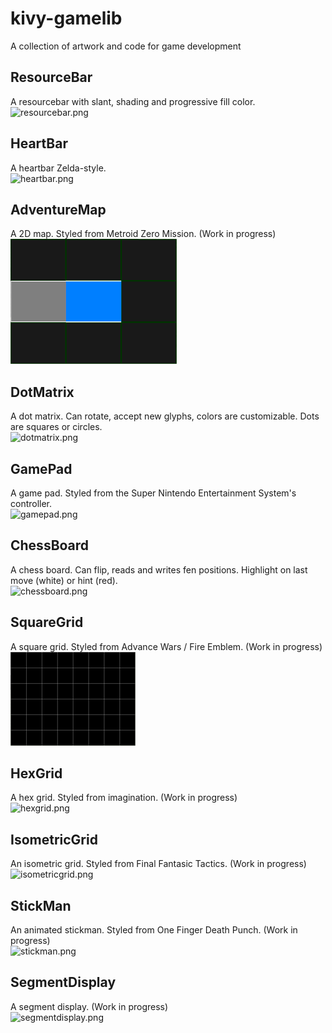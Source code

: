 kivy-gamelib
============

A collection of artwork and code for game development

ResourceBar
-----------
A resourcebar with slant, shading and progressive fill color. <br/>
![resourcebar.png](https://github.com/victor-rene/kivy-gamelib/raw/master/resourcebar/resourcebar.png "ResourceBar")

HeartBar
--------
A heartbar Zelda-style. <br/>
![heartbar.png](https://github.com/victor-rene/kivy-gamelib/raw/master/heartbar/heartbar.png "HeartBar")

AdventureMap
------------
A 2D map. Styled from Metroid Zero Mission. (Work in progress) <br/>
![adventuremap.png](https://github.com/victor-rene/kivy-gamelib/raw/master/adventuremap/adventuremap.png "AdventureMap")

DotMatrix
---------
A dot matrix. Can rotate, accept new glyphs, colors are customizable. Dots are squares or circles.<br/>
![dotmatrix.png](https://github.com/victor-rene/kivy-gamelib/raw/master/dotmatrix/dotmatrix.png "DotMatrix")

GamePad
-------
A game pad. Styled from the Super Nintendo Entertainment System's controller.<br/>
![gamepad.png](https://github.com/victor-rene/kivy-gamelib/raw/master/gamepad/gamepad.png "GamePad")

ChessBoard
----------
A chess board. Can flip, reads and writes fen positions. Highlight on last move (white) or hint (red).<br/>
![chessboard.png](https://github.com/victor-rene/kivy-gamelib/raw/master/chessboard/chessboard.png "ChessBoard")

SquareGrid
----------
A square grid. Styled from Advance Wars / Fire Emblem. (Work in progress) <br/>
![squaregrid.png](https://github.com/victor-rene/kivy-gamelib/raw/master/squaregrid/squaregrid.png "SquareGrid")

HexGrid
-------
A hex grid. Styled from imagination. (Work in progress) <br/>
![hexgrid.png](https://github.com/victor-rene/kivy-gamelib/raw/master/hexgrid/hexgrid.png "HexGrid")

IsometricGrid
-------------
An isometric grid. Styled from Final Fantasic Tactics. (Work in progress) <br/>
![isometricgrid.png](https://github.com/victor-rene/kivy-gamelib/raw/master/isometricgrid/isometricgrid.png "IsometricGrid")

StickMan
--------
An animated stickman. Styled from One Finger Death Punch. (Work in progress) <br/>
![stickman.png](https://github.com/victor-rene/kivy-gamelib/raw/master/stickman/stickman.png "StickMan")

SegmentDisplay
--------------
A segment display. (Work in progress) <br/>
![segmentdisplay.png](https://github.com/victor-rene/kivy-gamelib/raw/master/segmentdisplay/segmentdisplay.png "SegmentDisplay")

